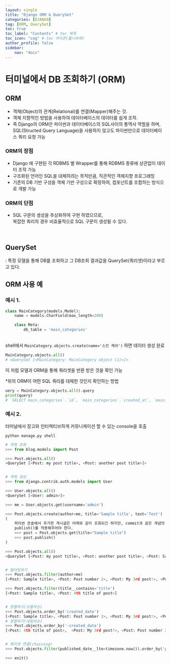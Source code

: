 ```yaml
---
layout: single
title: "Django ORM & QuerySet"
categories: [DJANGO]
tag: [ORM, QuerySet]
toc: true
toc_label: "Contents" # toc 제목
toc_icon: "cog" # toc 아이콘(톱니바퀴)
author_profile: false
sidebar:
    nav: "docs"
---
```




# 터미널에서 DB 조회하기 (ORM)

## **ORM**

- 객채(Object)의 관계(Relational)를 연결(Mapper)해주는 것.  
- 객체 지향적인 방법을 사용하여 데이터베이스의 데이터를 쉽게 조작.  
- 즉 Django의 ORM은 파이썬과 데이터베이스의 SQL사이의 통역사 역할을 하며,  
  SQL(Structed Query Language)을 사용하지 않고도 파이썬만으로 데이터베이스 쿼리 요청 가능

### ORM의 장점

- Django 에 구현된 각 RDBMS 별 Wrapper를 통해 RDBMS 종류에 상관없이 데이터 조작 가능
- 구조화된 언어인 SQL을 대체하려는 목적만큼, 직관적인 객체지향 프로그래밍
- 기존의 DB 기반 구성을 객체 기반 구성으로 확장하여, 컴포넌트를 조합하는 방식으로 개발 가능

### ORM의 단점

- SQL 구문의 생성을 추상화하여 구현 하였으므로,  
  복잡한 쿼리의 경우 비효율적으로 SQL 구문이 생성될 수 있다.

<br>

## QuerySet

: 특정 모델을 통해 DB를 조회하고 그 DB조회 결과값을 QuerySet(쿼리셋)이라고 부르고 있다.



## ORM 사용 예

### 예시 1.

```python
class MainCategory(models.Model):
    name = models.CharField(max_length=200)

    class Meta:
        db_table = 'main_categories'
```

<br>shell에서 `MainCategory.objects.create(name='스킨 케어')` 하면 데이터 생성 완료

```python
MainCategory.objects.all()
# <QuerySet [<MainCategory: MainCategory object (1)>]>
```

이 처럼 모델과 ORM을 통해 쿼리셋을 반환 받은 것을 확인 가능

*위의 ORM이 어떤 SQL 쿼리를 대체한 것인지 확인하는 방법

```python
uery = MainCategory.objects.all().query
print(query)
# `SELECT main_categories`.`id`, `main_categories`.`created_at`, `main_categories`.`updated_at`, `main_categories`.`name` FROM `main_categories`
```



### 예시 2.

터미널에서 장고와 인터렉티브하게 커뮤니케이션 할 수 있는 console을 호출

```shell
python manage.py shell
```

```python
# 객체 조회
>>> from blog.models import Post

>>> Post.objects.all()
<QuerySet [<Post: my post title>, <Post: another post title>]>


# 객체 생성
>>> from django.contrib.auth.models import User

>>> User.objects.all()
<QuerySet [<User: admin>]>

>>> me = User.objects.get(username='admin')

>>> Post.objects.create(author=me, title='Sample title', text='Test')
(
	파이썬 콘솔에서 추가한 게시글은 아래와 같이 조회되긴 하지만, commit과 같은 개념의
	publish()를 적용해주어야 한다. 
	>>> post = Post.objects.get(title="Sample title")
	>>> post.publish()
)

>>> Post.objects.all()
<QuerySet [<Post: my post title>, <Post: another post title>, <Post: Sample title>]>


# 필터링하기
>>> Post.objects.filter(author=me)
[<Post: Sample title>, <Post: Post number 2>, <Post: My 3rd post!>, <Post: 4th title of post>]

>>> Post.objects.filter(title__contains='title')
[<Post: Sample title>, <Post: 4th title of post>]


# 정렬하기(오름차순)
>>> Post.objects.order_by('created_date')
[<Post: Sample title>, <Post: Post number 2>, <Post: My 3rd post!>, <Post: 4th title of post>]
# 정렬하기(내림차순)
>>> Post.objects.order_by('-created_date')
[<Post: 4th title of post>,  <Post: My 3rd post!>, <Post: Post number 2>, <Post: Sample title>]


# 쿼리셋 연결(chaining)
>>> Post.objects.filter(published_date__lte=timezone.now()).order_by('published_date')

>>> exit()
```

